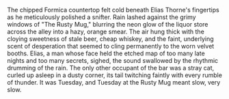 The chipped Formica countertop felt cold beneath Elias Thorne's fingertips as he meticulously polished a snifter.  Rain lashed against the grimy windows of "The Rusty Mug," blurring the neon glow of the liquor store across the alley into a hazy, orange smear.  The air hung thick with the cloying sweetness of stale beer, cheap whiskey, and the faint, underlying scent of desperation that seemed to cling permanently to the worn velvet booths. Elias, a man whose face held the etched map of too many late nights and too many secrets, sighed, the sound swallowed by the rhythmic drumming of the rain.  The only other occupant of the bar was a stray cat, curled up asleep in a dusty corner, its tail twitching faintly with every rumble of thunder.  It was Tuesday, and Tuesday at the Rusty Mug meant slow, very slow.
